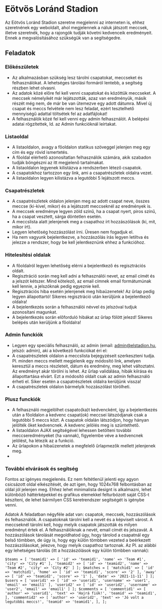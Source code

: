 
# Eötvös Loránd Stadion
Az Eötvös Loránd Stadion szeretne megjelenni az interneten is, ehhez szeretnének egy weboldalt, ahol megjelennek a náluk játszott meccsek, illetve szeretnék, hogy a rajongók tudják követni kedvenceik eredményeit. Ennek a megvalósításához szükségük van a segítségedre.

## Feladatok
### Előkészületek
- Az alkalmazásban szükség lesz tárolni csapatokat, meccseket és felhasználókat. A lehetséges tárolási formáról lentebb, a segítség részben lehet olvasni.
- Az adatok közé előre fel kell venni csapatokat és közöttük meccseket. A meccsek némelyikét már lejátszották, azaz van eredményük, másik részét még nem, de már be van ütemezve egy adott dátumra. Mivel új csapat és meccs felvétele nem lesz feladat, ezért tesztelhető mennyiségű adattal töltsétek fel az adatfájlokat!
- A felhasználók közé fel kell venni egy admin felhasználót. A belépési adatai rögzítettek, ld. az Admin funkcióknál leírtakat.
### Listaoldal
- A listaoldalon, avagy a főoldalon statikus szöveggel jelenjen meg egy cím és egy rövid ismertetés.
- A főoldal elérhető azonosítatlan felhasználók számára, akik szabadon tudják böngészni az itt megjelenő tartalmakat.
- A listaoldalon legyenek kilistázva a rendszerben létező csapatok.
- A csapatokhoz tartozzon egy link, ami a csapatrészletek oldalra vezet.
- A listaoldalon legyen kilistázva a legutóbbi 5 lejátszott meccs.
### Csapatrészletek
- A csapatrészletek oldalon jelenjen meg az adott csapat neve, összes meccse (ki-kivel, mikor) és a lejátszott meccseknél az eredmények is.
- A meccsek eredménye legyen zöld színű, ha a csapat nyert, piros színű, ha a csapat vesztett, sárga döntetlen esetén.
- A meccslista alatt jelenjenek meg a csapathoz írt hozzászólások (ki, mit, mikor írt).
- Legyen lehetőség hozzászólást írni. Üresen nem fogadjuk el.
- Ha nem vagyunk bejelentkezve, a hozzászólás írás legyen letiltva és jelezze a rendszer, hogy be kell jelentkeznünk ehhez a funkcióhoz.
### Hitelesítési oldalak
- A főoldalról legyen lehetőség elérni a bejelentkező és regisztrációs oldalt.
- Regisztráció során meg kell adni a felhasználói nevet, az email címét és a jelszót kétszer. Mind kötelező, az email címnek email formátumúnak kell lennie, a jelszóknak pedig egyeznie kell.
- Regisztrációs hiba esetén jelenjenek meg hibaüzenetek! Az űrlap pedig legyen állapottartó! Sikeres regisztráció után kerüljünk a bejelentkező oldalra!
- A bejelentkezés során a felhasználói névvel és jelszóval tudjuk azonosítani magunkat.
- A bejelentkezés során előforduló hibákat az űrlap fölött jelezd! Sikeres belépés után kerüljünk a főoldalra!

### Admin funckiók
- Legyen egy speciális felhasználó, az admin (email: admin@elstadion.hu, jelszó: admin), aki a következő funkciókat éri el:
- A csapatrészletek oldalon a meccslista bejegyzéseit szerkeszteni tudja. Pl. minden meccs mellett megjelenik egy módosító link, amelyen keresztül a meccs részleteit, dátum és eredmény, meg lehet változtatni. Az eredményt akár törölni is lehet. Az űrlap validálása, hibák kiírása és állapottartása elvárt. Ezt a módosító oldalt csak az admin felhasználó érheti el. Siker esetén a csapatrészletek oldalra kerüljünk vissza!
- A csapatrészletek oldalon bármelyik hozzászólást törölheti.
### Plusz funckiók
- A felhasználó megjelölhet csapato(ka)t kedvencként, így a bejelentkezés után a főoldalon a kedvenc csapat(ok) meccsei látszódjanak csak a legutóbbi 5 meccs közt. A csapatok oldalán látszódjon, hogy hányan jelölték őket kedvencnek. A kedvenc jelölés meg is szüntethető.
- A listaoldalon AJAX segítségével lehessen betölteni további meccseredményeket (ha vannak), figyelembe véve a kedvencnek jelölést, ha létezik az a funkció.
- Az űrlapokon a hibaüzenetek a megfelelő űrlapmezők mellett jelenjenek meg.
- 
### További elvárások és segítség
Fontos az igényes megjelenés. Ez nem feltétlenül jelenti egy agyon csicsázott oldal elkészítését, de azt igen, hogy 1024x768 felbontásban az oldal jól jelenjen meg. Ehhez lehet minimalista designt is alkalmazni, lehet különböző háttérképekkel és grafikus elemekkel felturbózott saját CSS-t készíteni, de lehet bármilyen CSS keretrendszer segítségét is igénybe venni.

Adatok
A feladatban négyféle adat van: csapatok, meccsek, hozzászólások és felhasználók. A csapatoknak tárolni kell a nevét és a képviselt várost. A meccseknél tárolni kell, hogy melyik csapatok játszották és milyen eredményt értek el. A felhasználóknak a nevét, email címét és jelszavát. A hozzászólások tárolását megoldhatod úgy, hogy tárolod a csapatnál egy belső tömbben, de úgy is, hogy egy külön tömbben vezeted a beérkezett hozzászólásokat, jelezve, hogy melyik csapathoz tartoznak. Az Pl. az alábbi egy lehetséges tárolás (itt a hozzászólások egy külön tömbben vannak):

`$teams = [
    'teamid1' => [
        'id' => 'teamid1',
        'name' => 'Team #1',
        'city' => 'City #1'
    ],
    'teamid2' => [
        'id' => 'teamid2',
        'name' => 'Team #2',
        'city' => 'City #2'
    ]
];
$matches = [
    'matchid1' => [
        'id' => 'matchid1',
        'home' => [
            'id' => 'teamid1',
            'score' => '2'
        ],
        'away' => [
            'id' => 'teamid2',
            'score' => '1'
        ],
        'date' => '2021-11-11'
    ]
];
$users = [
    'userid1' => [
        'id' => 'userid1',
        'username' => 'user1',
        'email' => 'email1'
    ],
    'userid2' => [
        'id' => 'userid2',
        'username' => 'user2',
        'email' => 'email1'
    ]
];
$comments = [
    'commentid1' => [
        'author' => 'userid1',
        'text' => 'Hajrá fiúk!',
        'teamid' => 'teamid1',
    ],
    'commentid2' => [
        'author' => 'userid2',
        'text' => 'Jó volt a legutóbbi meccs!',
        'teamid' => 'teamid1',
    ],
];
`
